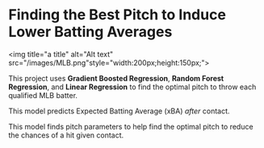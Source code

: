 # Finding the Best Pitch to Induce Lower Batting Averages

<img title="a title" alt="Alt text" src="/images/MLB.png"style="width:200px;height:150px;">

This project uses **Gradient Boosted Regression**, **Random Forest Regression**, and **Linear Regression** to find the optimal pitch to throw each qualified MLB batter.

This model predicts Expected Batting Average (xBA) _after_ contact.

This model finds pitch parameters to help find the optimal pitch to reduce the chances of a hit given contact.
